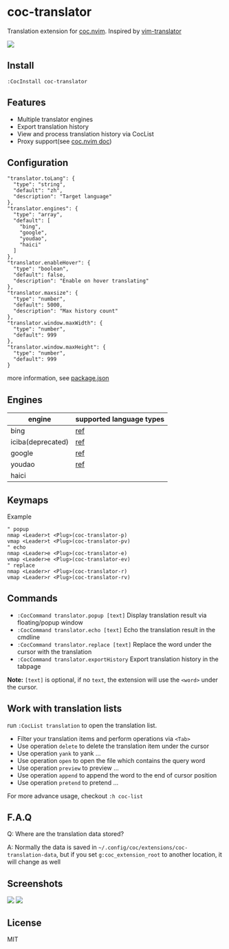 # coc-translator

Translation extension for [coc.nvim](https://github.com/neoclide/coc.nvim).
Inspired by [vim-translator](https://github.com/voldikss/vim-translator)

![](https://user-images.githubusercontent.com/20282795/81474850-a3acf100-923a-11ea-9110-5e0fca6118b2.png)

## Install

```
:CocInstall coc-translator
```

## Features

- Multiple translator engines
- Export translation history
- View and process translation history via CocList
- Proxy support(see [coc.nvim doc](https://github.com/neoclide/coc.nvim/blob/master/doc/coc.txt#L113-L119))

## Configuration

```jsonc
"translator.toLang": {
  "type": "string",
  "default": "zh",
  "description": "Target language"
},
"translator.engines": {
  "type": "array",
  "default": [
    "bing",
    "google",
    "youdao",
    "haici"
  ]
},
"translator.enableHover": {
  "type": "boolean",
  "default": false,
  "description": "Enable on hover translating"
},
"translator.maxsize": {
  "type": "number",
  "default": 5000,
  "description": "Max history count"
},
"translator.window.maxWidth": {
  "type": "number",
  "default": 999
},
"translator.window.maxHeight": {
  "type": "number",
  "default": 999
}
```

more information, see [package.json](https://github.com/voldikss/coc-translator/blob/master/package.json)

## Engines

| engine            | supported language types |
| ----------------- | ------------------------ |
| bing              | [ref][1]                 |
| iciba(deprecated) | [ref][2]                 |
| google            | [ref][3]                 |
| youdao            | [ref][4]                 |
| haici             |                          |

## Keymaps

Example

```vim
" popup
nmap <Leader>t <Plug>(coc-translator-p)
vmap <Leader>t <Plug>(coc-translator-pv)
" echo
nmap <Leader>e <Plug>(coc-translator-e)
vmap <Leader>e <Plug>(coc-translator-ev)
" replace
nmap <Leader>r <Plug>(coc-translator-r)
vmap <Leader>r <Plug>(coc-translator-rv)
```

## Commands

- `:CocCommand translator.popup [text]` Display translation result via floating/popup window
- `:CocCommand translator.echo [text]` Echo the translation result in the cmdline
- `:CocCommand translator.replace [text]` Replace the word under the cursor with the translation
- `:CocCommand translator.exportHistory` Export translation history in the tabpage

**Note:** `[text]` is optional, if no `text`, the extension will use the `<word>` under the cursor.

## Work with translation lists

run `:CocList translation` to open the translation list.

- Filter your translation items and perform operations via `<Tab>`
- Use operation `delete` to delete the translation item under the cursor
- Use operation `yank` to yank ...
- Use operation `open` to open the file which contains the query word
- Use operation `preview` to preview ...
- Use operation `append` to append the word to the end of cursor position
- Use operation `pretend` to pretend ...

For more advance usage, checkout `:h coc-list`

## F.A.Q

Q: Where are the translation data stored?

A: Normally the data is saved in `~/.config/coc/extensions/coc-translation-data`, but if you set `g:coc_extension_root` to another location, it will change as well

## Screenshots

![](https://user-images.githubusercontent.com/20282795/68870604-1b8bda00-0736-11ea-862f-2b2989d0c1fe.png)
![](https://user-images.githubusercontent.com/20282795/68870605-1b8bda00-0736-11ea-9442-3a910ab7a6cf.png)

[1]: https://github.com/voldikss/vim-translate-me/wiki/bing-api
[2]: https://github.com/voldikss/vim-translate-me/wiki/Ciba-api
[3]: https://github.com/voldikss/vim-translate-me/wiki/Google-api
[4]: https://github.com/voldikss/vim-translate-me/wiki/Youdao-api

## License

MIT
